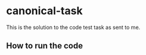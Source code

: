 # canonical-task
This is the solution to the code test task as sent to me. 


## How to run the code
